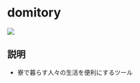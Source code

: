 # domitory
![](https://github.com/KoichiKiyokawa/domitory/workflows/CI/badge.svg)

## 説明
- 寮で暮らす人々の生活を便利にするツール
